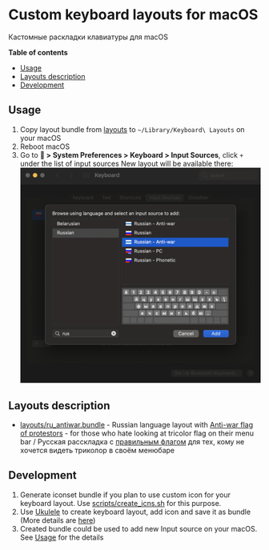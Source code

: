 Custom keyboard layouts for macOS
=================================

Кастомные раскладки клавиатуры для macOS

**Table of contents**

- [Usage](#usage)
- [Layouts description](#layouts-description)
- [Development](#development)


Usage
-----

1. Copy layout bundle from [layouts](./layouts) to `~/Library/Keyboard\ Layouts` on your macOS
2. Reboot macOS
3. Go to ** > System Preferences > Keyboard > Input Sources**, click `+` under the list of input sources
   New layout will be available there:
   ![input_sources](/docs/keyboard_input_sources.png)

Layouts description
-------------------

- [layouts/ru_antiwar.bundle](./layouts/ru_antiwar.bundle) - Russian language layout with [Anti-war flag of protestors](https://en.wikipedia.org/wiki/White-blue-white_flag) - for those who hate looking at tricolor flag on their menu bar / Русская расскладка с [правильным флагом](https://en.wikipedia.org/wiki/White-blue-white_flag) для тех, кому не хочется видеть триколор в своём менюбаре

Development
-----------

1. Generate iconset bundle if you plan to use custom icon for your keyboard layout. Use [scripts/create_icns.sh](scripts/create_icns.sh) for this purpose.
2. Use [Ukulele](https://software.sil.org/ukelele/) to create keyboard layout, add icon and save it as bundle (More details are [here](https://saltesta.com/hack/customizing-mac-input-source-icon/))
3. Created bundle could be used to add new Input source on your macOS. See [Usage](#usage) for the details
